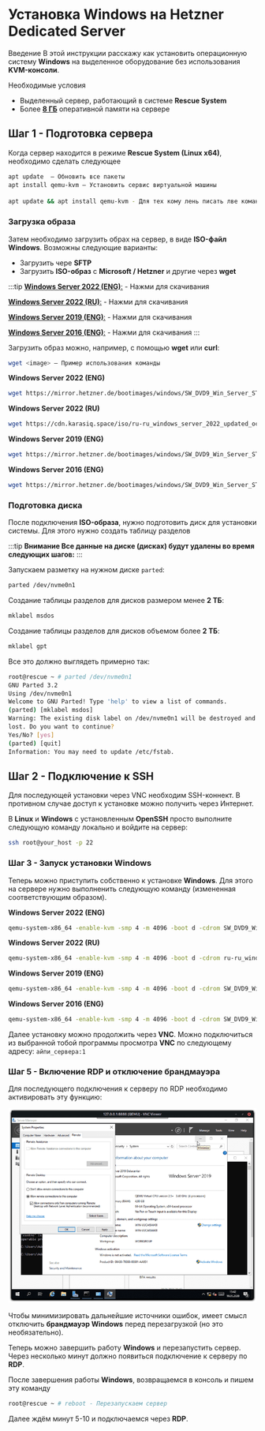 # Установка Windows на Hetzner Dedicated Server

Введение
В этой инструкции расскажу как установить операционную систему **Windows** на выделенное оборудование без использования **KVM-консоли**.

Необходимые условия

- Выделенный сервер, работающий в системе **Rescue System**
- Более [**8 ГБ**](https://my.karasiq.space/) оперативной памяти на сервере

## Шаг 1 - Подготовка сервера

Когда сервер находится в режиме **Rescue System (Linux x64)**, необходимо сделать следующее

```bash
apt update  — Обновить все пакеты
apt install qemu-kvm — Установить сервис виртуальной машины

apt update && apt install qemu-kvm - Для тех кому лень писать лве команды)
```


###  Загрузка образа

Затем необходимо загрузить обрах на сервер, в виде **ISO-файл Windows**. Возможны следующие варианты:

- Загрузить чере **SFTP**
- Загрузить **ISO-образ** с **Microsoft / Hetzner** и другие через **wget**

:::tip
[**Windows Server 2022 (ENG)**:](https://mirror.hetzner.de/bootimages/windows/SW_DVD9_Win_Server_STD_CORE_2022_2108.15_64Bit_English_DC_STD_MLF_X23-31801.ISO) - Нажми для скачивания

[**Windows Server 2022 (RU)**:](https://cdn.karasiq.space/iso/ru-ru_windows_server_2022_updated_oct_2023_x64_dvd_63dab61a.iso) - Нажми для скачивания

[**Windows Server 2019 (ENG)**:](https://mirror.hetzner.de/bootimages/windows/SW_DVD9_Win_Server_STD_CORE_2019_1809.11_64Bit_English_DC_STD_MLF_X22-51041.ISO) - Нажми для скачивания

[**Windows Server 2016 (ENG)**:](https://mirror.hetzner.de/bootimages/windows/SW_DVD9_Win_Server_STD_CORE_2016_64Bit_English_-4_DC_STD_MLF_X21-70526.ISO) - Нажми для скачивания
:::

Загрузить образ можно, например, с помощью **wget** или **curl**:

```bash
wget <image> — Пример использования команды
```

**Windows Server 2022 (ENG)**
```bash
wget https://mirror.hetzner.de/bootimages/windows/SW_DVD9_Win_Server_STD_CORE_2022_2108.15_64Bit_English_DC_STD_MLF_X23-31801.ISO
```

**Windows Server 2022 (RU)**
```bash
wget https://cdn.karasiq.space/iso/ru-ru_windows_server_2022_updated_oct_2023_x64_dvd_63dab61a.iso 
```

**Windows Server 2019 (ENG)**
```bash
wget https://mirror.hetzner.de/bootimages/windows/SW_DVD9_Win_Server_STD_CORE_2019_1809.11_64Bit_English_DC_STD_MLF_X22-51041.ISO
```

**Windows Server 2016 (ENG)**
```bash
wget https://mirror.hetzner.de/bootimages/windows/SW_DVD9_Win_Server_STD_CORE_2016_64Bit_English_-4_DC_STD_MLF_X21-70526.ISO 
```
### Подготовка диска

После подключения **ISO-образа**, нужно подготовить диск для установки системы. Для этого нужно создать таблицу разделов

:::tip
**Внимание Все данные на диске (дисках) будут удалены во время следующих шагов:**
:::

Запускаем разметку на нужном диске `parted`:

```bash
parted /dev/nvme0n1
```

Создание таблицы разделов для дисков размером менее **2 ТБ**:
```bash
mklabel msdos
```

Создание таблицы разделов для дисков объемом более **2 ТБ**:
```bash
mklabel gpt
```
Все это должно выглядеть примерно так:

```bash
root@rescue ~ # parted /dev/nvme0n1
GNU Parted 3.2
Using /dev/nvme0n1
Welcome to GNU Parted! Type 'help' to view a list of commands.
(parted) [mklabel msdos]
Warning: The existing disk label on /dev/nvme0n1 will be destroyed and all data on this disk will be
lost. Do you want to continue?
Yes/No? [yes]
(parted) [quit]
Information: You may need to update /etc/fstab.
```

## Шаг 2 - Подключение к SSH

Для последующей установки через VNC необходим SSH-коннект. В противном случае доступ к установке можно получить через Интернет.

В **Linux** и **Windows** с установленным **OpenSSH** просто выполните следующую команду локально и войдите на сервер:

```bash
ssh root@your_host -p 22
```

### Шаг 3 - Запуск установки Windows

Теперь можно приступить собственно к установке **Windows**. Для этого на сервере нужно выполненить следующую команду (измененная соответствующим образом).

**Windows Server 2022 (ENG)**
```bash
qemu-system-x86_64 -enable-kvm -smp 4 -m 4096 -boot d -cdrom SW_DVD9_Win_Server_STD_CORE_2022_2108.15_64Bit_English_DC_STD_MLF_X23-31801.ISO -drive file=/dev/nvme0n1,format=raw,media=disk -vnc :1
```

**Windows Server 2022 (RU)**
```bash
qemu-system-x86_64 -enable-kvm -smp 4 -m 4096 -boot d -cdrom ru-ru_windows_server_2022_updated_oct_2023_x64_dvd_63dab61a.iso -drive file=/dev/nvme0n1,format=raw,media=disk -vnc :1
```

**Windows Server 2019 (ENG)**
```bash
qemu-system-x86_64 -enable-kvm -smp 4 -m 4096 -boot d -cdrom SW_DVD9_Win_Server_STD_CORE_2019_1809.11_64Bit_English_DC_STD_MLF_X22-51041.ISO -drive file=/dev/nvme0n1,format=raw,media=disk -vnc :1
```

**Windows Server 2016 (ENG)**
```bash
qemu-system-x86_64 -enable-kvm -smp 4 -m 4096 -boot d -cdrom SW_DVD9_Win_Server_STD_CORE_2022_2108.15_64Bit_English_DC_STD_MLF_X23-31801.ISO -drive file=/dev/nvme0n1,format=raw,media=disk -vnc :1
```

Далее установку можно продолжить через **VNC**. Можно подключиться из выбранной тобой программы просмотра **VNC** по следующему адресу: `айпи_сервера:1`

### Шаг 5 - Включение RDP и отключение брандмауэра

Для последующего подключения к серверу по RDP необходимо активировать эту функцию:

![rdp](./img/RDP.png)

Чтобы минимизировать дальнейшие источники ошибок, имеет смысл отключить **брандмауэр Windows** перед перезагрузкой (но это необязательно).

Теперь можно завершить работу **Windows** и перезапустить сервер. Через несколько минут должно появиться подключение к серверу по **RDP**.

После завершения работы **Windows**, возвращаемся в консоль и пишем эту команду

```bash
root@rescue ~ # reboot - Перезапускаем сервер
```

Далее ждём минут 5-10 и подключаемся через **RDP**.